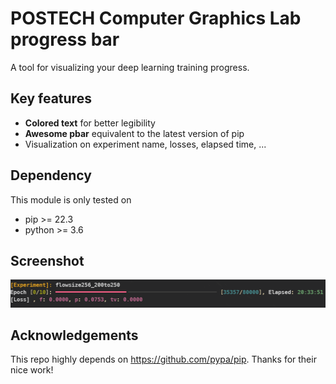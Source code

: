 # POSTECH Computer Graphics Lab progress bar
A tool for visualizing your deep learning training progress.

## Key features
- **Colored text** for better legibility
-  **Awesome pbar** equivalent to the latest version of pip
- Visualization on experiment name, losses, elapsed time, ...

## Dependency
This module is only tested on 
- pip >= 22.3
- python >= 3.6

## Screenshot
![Screenshot](screenshot.png)

## Acknowledgements
This repo highly depends on https://github.com/pypa/pip. Thanks for their nice work!
